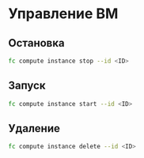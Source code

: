 # Управление ВМ

## Остановка

```bash
fc compute instance stop --id <ID>
```

## Запуск

```bash
fc compute instance start --id <ID>
```

## Удаление

```bash
fc compute instance delete --id <ID>
```
